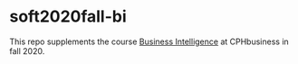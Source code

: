 # soft2020fall-bi

This repo supplements the course [Business Intelligence](https://datsoftlyngby.github.io/soft2020fall/bi) at CPHbusiness in fall 2020.<br>



